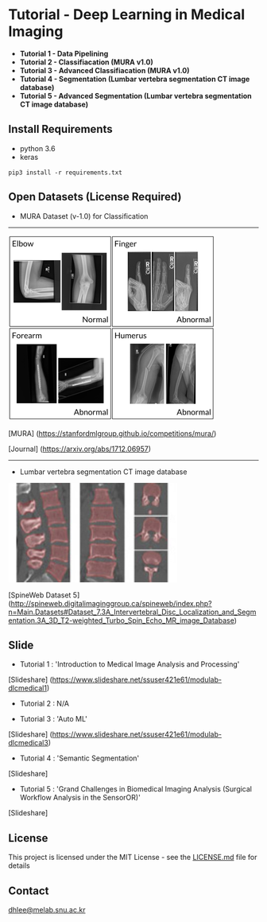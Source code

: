 # Tutorial - Deep Learning in Medical Imaging 

- **Tutorial 1 - Data Pipelining**
- **Tutorial 2 - Classifiacation (MURA v1.0)**
- **Tutorial 3 - Advanced Classifiacation (MURA v1.0)**
- **Tutorial 4 - Segmentation (Lumbar vertebra segmentation CT image database)**
- **Tutorial 5 - Advanced Segmentation (Lumbar vertebra segmentation CT image database)**

## Install Requirements

- python 3.6
- keras
```
pip3 install -r requirements.txt
```

## Open Datasets (License Required)

- MURA Dataset (v-1.0) for Classification
---
![MURA Dataset](./assets/MURA.png)


[MURA] (https://stanfordmlgroup.github.io/competitions/mura/)

[Journal] (https://arxiv.org/abs/1712.06957)


---
- Lumbar vertebra segmentation CT image database

![Lumbar vertebra segmentation CT image database](./assets/DatabaseVertebraSegmentation.jpg)


[SpineWeb Dataset 5] (http://spineweb.digitalimaginggroup.ca/spineweb/index.php?n=Main.Datasets#Dataset_7.3A_Intervertebral_Disc_Localization_and_Segmentation.3A_3D_T2-weighted_Turbo_Spin_Echo_MR_image_Database)

## Slide

- Tutorial 1 : 'Introduction to Medical Image Analysis and Processing'

[Slideshare] (https://www.slideshare.net/ssuser421e61/modulab-dlcmedical1)

- Tutorial 2 : N/A

- Tutorial 3 : 'Auto ML'

[Slideshare] (https://www.slideshare.net/ssuser421e61/modulab-dlcmedical3)

- Tutorial 4 : 'Semantic Segmentation'

[Slideshare] 

- Tutorial 5 : 'Grand Challenges in Biomedical Imaging Analysis (Surgical Workflow Analysis in the SensorOR)'

[Slideshare] 


## License

This project is licensed under the MIT License - see the [LICENSE.md](LICENSE.md) file for details

## Contact

dhlee@melab.snu.ac.kr

